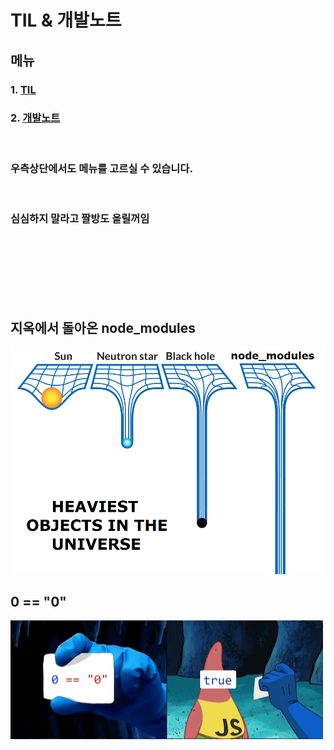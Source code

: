 # TIL & 개발노트

## 메뉴

### 1. [TIL](./TIL/)

### 2. [개발노트](./devnote/)

<br>

### 우측상단에서도 메뉴를 고르실 수 있습니다.

<br>

### 심심하지 말라고 짤방도 올릴꺼임

<br>
<br>
<br>
<br>
<br>
<br>

## 지옥에서 돌아온 node_modules

![지옥에서 돌아온 node](/images/home/node-hell.png)

## 0 == "0"

![0=="0"](/images/home/0-is-true.png)
